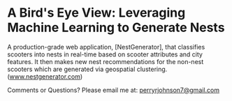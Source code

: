 # A Bird's Eye View: Leveraging Machine Learning to Generate Nests
A production-grade web application, [NestGenerator], that classifies scooters into nests in real-time based on scooter attributes and city features. It then makes new nest recommendations for the non-nest scooters which are generated via geospatial clustering. 
(www.nestgenerator.com)



Comments or Questions? Please email me at: perryrjohnson7@gmail.com
